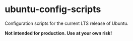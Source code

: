 # ubuntu-config-scripts

Configuration scripts for the current LTS release of Ubuntu.

**Not intended for production. Use at your own risk!**
